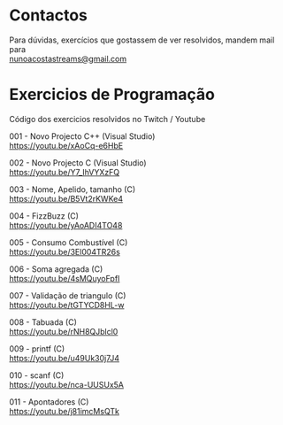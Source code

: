 # Contactos
Para dúvidas, exercícios que gostassem de ver resolvidos, mandem mail para  
nunoacostastreams@gmail.com

# Exercicios de Programação
Código dos exercicios resolvidos no Twitch / Youtube

001 - Novo Projecto C++ (Visual Studio)  
https://youtu.be/xAoCq-e6HbE

002 - Novo Projecto C (Visual Studio)  
https://youtu.be/Y7_IhVYXzFQ

003 - Nome, Apelido, tamanho (C)  
https://youtu.be/B5Vt2rKWKe4

004 - FizzBuzz (C)  
https://youtu.be/yAoADI4TO48

005 - Consumo Combustível (C)  
https://youtu.be/3El004TR26s 

006 - Soma agregada (C)  
https://youtu.be/4sMQuyoFpfI	

007 - Validação de triangulo (C)  
https://youtu.be/tGTYCD8HL-w

008 - Tabuada (C)  
https://youtu.be/rNH8QJblcl0

009 - printf (C)  
https://youtu.be/u49Uk30j7J4 

010 - scanf (C)  
https://youtu.be/nca-UUSUx5A 

011 - Apontadores (C)  
https://youtu.be/j81imcMsQTk
